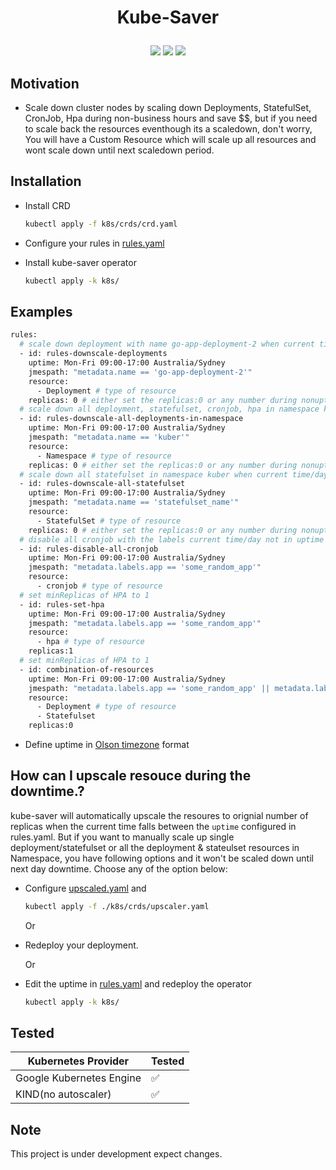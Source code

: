 <h1 align="center">
  <p align="center">Kube-Saver</p>
</h1>
<div align="center">
  <a href="https://github.com/maheshrayas/kube-depre/actions/workflows/ci.yaml" alt="Build"><img src="https://github.com/maheshrayas/kube-saver/actions/workflows/ci.yaml/badge.svg" /></a>
  <a href="https://github.com/maheshrayas/kube-depre/actions/workflows/integration.yaml" alt="integrations"><img src="https://github.com/maheshrayas/kube-saver/actions/workflows/integration.yaml/badge.svg" /></a>
    <a href="https://codecov.io/gh/maheshrayas/kube-saver" alt="Lint"><img src="https://codecov.io/gh/maheshrayas/kube-saver/branch/main/graph/badge.svg?token=A44LLJERHG" /></a>

   </div>

## Motivation

* Scale down cluster nodes by scaling down Deployments, StatefulSet, CronJob, Hpa
during non-business hours and save $$, but if you need to scale back the resources eventhough its a scaledown, don't worry, You will have a Custom Resource which will scale up all resources and wont scale down until next scaledown period.

## Installation

* Install CRD

    ```bash
    kubectl apply -f k8s/crds/crd.yaml
    ```

* Configure your rules in [rules.yaml](k8s/rules.yaml)

* Install kube-saver operator

    ```bash
    kubectl apply -k k8s/
    ```

## Examples

```bash
rules:
  # scale down deployment with name go-app-deployment-2 when current time/day not in uptime
  - id: rules-downscale-deployments
    uptime: Mon-Fri 09:00-17:00 Australia/Sydney
    jmespath: "metadata.name == 'go-app-deployment-2'" 
    resource:
      - Deployment # type of resource
    replicas: 0 # either set the replicas:0 or any number during nonuptime 
  # scale down all deployment, statefulset, cronjob, hpa in namespace kuber when current time/day not in uptime, in this case hpa will be set to 1 as the desired replicas is set as 0
  - id: rules-downscale-all-deployments-in-namespace
    uptime: Mon-Fri 09:00-17:00 Australia/Sydney
    jmespath: "metadata.name == 'kuber'" 
    resource:
      - Namespace # type of resource
    replicas: 0 # either set the replicas:0 or any number during nonuptime 
  # scale down all statefulset in namespace kuber when current time/day not in uptime
  - id: rules-downscale-all-statefulset
    uptime: Mon-Fri 09:00-17:00 Australia/Sydney
    jmespath: "metadata.name == 'statefulset_name'" 
    resource:
      - StatefulSet # type of resource
    replicas: 0 # either set the replicas:0 or any number during nonuptime 
  # disable all cronjob with the labels current time/day not in uptime
  - id: rules-disable-all-cronjob
    uptime: Mon-Fri 09:00-17:00 Australia/Sydney
    jmespath: "metadata.labels.app == 'some_random_app'" 
    resource:
      - cronjob # type of resource
  # set minReplicas of HPA to 1
  - id: rules-set-hpa
    uptime: Mon-Fri 09:00-17:00 Australia/Sydney
    jmespath: "metadata.labels.app == 'some_random_app'" 
    resource:
      - hpa # type of resource
    replicas:1
  # set minReplicas of HPA to 1
  - id: combination-of-resources
    uptime: Mon-Fri 09:00-17:00 Australia/Sydney
    jmespath: "metadata.labels.app == 'some_random_app' || metadata.labels.service != 'some_random_service'" 
    resource:
      - Deployment # type of resource
      - Statefulset
    replicas:0

```

* Define uptime in [Olson timezone](https://en.wikipedia.org/wiki/List_of_tz_database_time_zones) format

## How can I upscale resouce during the downtime.?

kube-saver will automatically upscale the resoures to orignial number of replicas when the current time falls between the `uptime` configured in rules.yaml. But if you want to manually scale up single deployment/statefulset or all the deployment & stateulset resources in Namespace, you have following options and it won't be scaled down until next day downtime.
Choose any of the option below:

* Configure [upscaled.yaml](./k8s/crds/upscaler.yaml) and 

  ```bash 
  kubectl apply -f ./k8s/crds/upscaler.yaml

  ```
  
  Or

* Redeploy your deployment.

  Or

* Edit the uptime in [rules.yaml](./k8s/rules.yaml) and redeploy the operator

    ```bash
    kubectl apply -k k8s/
    ```

## Tested

| Kubernetes Provider |  Tested |
|----------------------|--------|
| Google Kubernetes Engine |   ✅   |
| KIND(no autoscaler)                 |   ✅   |

## Note

This project is under development expect changes.
